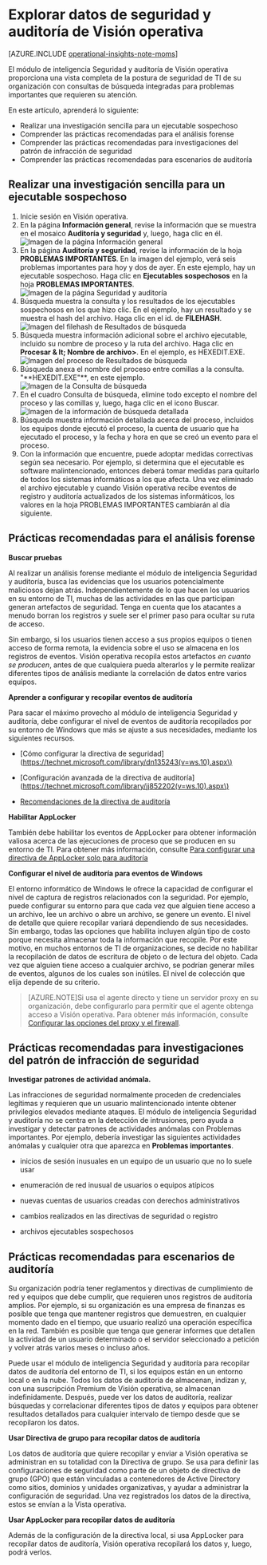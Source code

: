 <properties 
   pageTitle="Explorar datos de seguridad y auditoría de Visión operativa"
   description="Obtenga información sobre cómo usar el módulo de inteligencia Seguridad y auditoría para conseguir una vista completa de la postura de seguridad de TI de su organización con consultas de búsqueda integradas para problemas importantes que requieren su atención"
   services="operational-insights"
   documentationCenter=""
   authors="bandersmsft"
   manager="jwhit"
   editor="tysonn" /> <tags 
   ms.service="operational-insights"
   ms.devlang="na"
   ms.topic="article"
   ms.tgt_pltfrm="na"
   ms.workload="na"
   ms.date="04/30/2015"
   ms.author="banders" />

# Explorar datos de seguridad y auditoría de Visión operativa

[AZURE.INCLUDE [operational-insights-note-moms](../includes/operational-insights-note-moms.md)]

El módulo de inteligencia Seguridad y auditoría de Visión operativa proporciona una vista completa de la postura de seguridad de TI de su organización con consultas de búsqueda integradas para problemas importantes que requieren su atención.

En este artículo, aprenderá lo siguiente:

- Realizar una investigación sencilla para un ejecutable sospechoso
- Comprender las prácticas recomendadas para el análisis forense
- Comprender las prácticas recomendadas para investigaciones del patrón de infracción de seguridad
- Comprender las prácticas recomendadas para escenarios de auditoría

## Realizar una investigación sencilla para un ejecutable sospechoso

1. Inicie sesión en Visión operativa.
2. En la página **Información general**, revise la información que se muestra en el mosaico **Auditoría y seguridad** y, luego, haga clic en él. ![Imagen de la página Información general](./media/operational-insights-security-audit/sec-audit-dash02.png)
3. En la página **Auditoría y seguridad**, revise la información de la hoja **PROBLEMAS IMPORTANTES**. En la imagen del ejemplo, verá seis problemas importantes para hoy y dos de ayer. En este ejemplo, hay un ejecutable sospechoso. Haga clic en **Ejecutables sospechosos** en la hoja **PROBLEMAS IMPORTANTES**. ![Imagen de la página Seguridad y auditoría](./media/operational-insights-security-audit/sec-audit-dash03.png)
4. Búsqueda muestra la consulta y los resultados de los ejecutables sospechosos en los que hizo clic. En el ejemplo, hay un resultado y se muestra el hash del archivo. Haga clic en el id. de **FILEHASH**. ![Imagen del filehash de Resultados de búsqueda](./media/operational-insights-security-audit/sec-audit-search01.png) 
5. Búsqueda muestra información adicional sobre el archivo ejecutable, incluido su nombre de proceso y la ruta del archivo. Haga clic en **Procesar & lt; Nombre de archivo&gt;**. En el ejemplo, es HEXEDIT.EXE. ![Imagen del proceso de Resultados de búsqueda](./media/operational-insights-security-audit/sec-audit-search02.png) 
6. Búsqueda anexa el nombre del proceso entre comillas a la consulta. "\*\*HEXEDIT.EXE"\*\*, en este ejemplo. ![Imagen de la Consulta de búsqueda](./media/operational-insights-security-audit/sec-audit-search03.png)
7. En el cuadro Consulta de búsqueda, elimine todo excepto el nombre del proceso y las comillas y, luego, haga clic en el icono Buscar. ![Imagen de la información de búsqueda detallada](./media/operational-insights-security-audit/sec-audit-search04.png)
8. Búsqueda muestra información detallada acerca del proceso, incluidos los equipos donde ejecutó el proceso, la cuenta de usuario que ha ejecutado el proceso, y la fecha y hora en que se creó un evento para el proceso.
9. Con la información que encuentre, puede adoptar medidas correctivas según sea necesario. Por ejemplo, si determina que el ejecutable es software malintencionado, entonces deberá tomar medidas para quitarlo de todos los sistemas informáticos a los que afecta. Una vez eliminado el archivo ejecutable y cuando Visión operativa recibe eventos de registro y auditoría actualizados de los sistemas informáticos, los valores en la hoja PROBLEMAS IMPORTANTES cambiarán al día siguiente.

## Prácticas recomendadas para el análisis forense

**Buscar pruebas**

Al realizar un análisis forense mediante el módulo de inteligencia Seguridad y auditoría, busca las evidencias que los usuarios potencialmente maliciosos dejan atrás. Independientemente de lo que hacen los usuarios en su entorno de TI, muchas de las actividades en las que participan generan artefactos de seguridad. Tenga en cuenta que los atacantes a menudo borran los registros y suele ser el primer paso para ocultar su ruta de acceso.

Sin embargo, si los usuarios tienen acceso a sus propios equipos o tienen acceso de forma remota, la evidencia sobre el uso se almacena en los registros de eventos. Visión operativa recopila estos artefactos *en cuanto se producen*, antes de que cualquiera pueda alterarlos y le permite realizar diferentes tipos de análisis mediante la correlación de datos entre varios equipos.

**Aprender a configurar y recopilar eventos de auditoría**

Para sacar el máximo provecho al módulo de inteligencia Seguridad y auditoría, debe configurar el nivel de eventos de auditoría recopilados por su entorno de Windows que más se ajuste a sus necesidades, mediante los siguientes recursos.

- [Cómo configurar la directiva de seguridad](https://technet.microsoft.com/library/dn135243(v=ws.10).aspx\)

- [Configuración avanzada de la directiva de auditoría](https://technet.microsoft.com/library/jj852202(v=ws.10).aspx\)

- [Recomendaciones de la directiva de auditoría](https://technet.microsoft.com/library/dn487457.aspx)

**Habilitar AppLocker**

También debe habilitar los eventos de AppLocker para obtener información valiosa acerca de las ejecuciones de proceso que se producen en su entorno de TI. Para obtener más información, consulte [Para configurar una directiva de AppLocker solo para auditoría](https://technet.microsoft.com/library/hh994622.aspx)

**Configurar el nivel de auditoría para eventos de Windows**

El entorno informático de Windows le ofrece la capacidad de configurar el nivel de captura de registros relacionados con la seguridad. Por ejemplo, puede configurar su entorno para que cada vez que alguien tiene acceso a un archivo, lee un archivo o abre un archivo, se genere un evento. El nivel de detalle que quiere recopilar variará dependiendo de sus necesidades. Sin embargo, todas las opciones que habilita incluyen algún tipo de costo porque necesita almacenar toda la información que recopile. Por este motivo, en muchos entornos de TI de organizaciones, se decide no habilitar la recopilación de datos de escritura de objeto o de lectura del objeto. Cada vez que alguien tiene acceso a cualquier archivo, se podrían generar miles de eventos, algunos de los cuales son inútiles. El nivel de colección que elija depende de su criterio.

>[AZURE.NOTE]Si usa el agente directo y tiene un servidor proxy en su organización, debe configurarlo para permitir que el agente obtenga acceso a Visión operativa. Para obtener más información, consulte [Configurar las opciones del proxy y el firewall](operational-insights-proxy-firewall.md).

## Prácticas recomendadas para investigaciones del patrón de infracción de seguridad

**Investigar patrones de actividad anómala.**

Las infracciones de seguridad normalmente proceden de credenciales legítimas y requieren que un usuario malintencionado intente obtener privilegios elevados mediante ataques. El módulo de inteligencia Seguridad y auditoría no se centra en la detección de intrusiones, pero ayuda a investigar y detectar patrones de actividades anómalas con Problemas importantes. Por ejemplo, debería investigar las siguientes actividades anómalas y cualquier otra que aparezca en **Problemas importantes**.

- inicios de sesión inusuales en un equipo de un usuario que no lo suele usar

- enumeración de red inusual de usuarios o equipos atípicos

- nuevas cuentas de usuarios creadas con derechos administrativos

- cambios realizados en las directivas de seguridad o registro

- archivos ejecutables sospechosos

## Prácticas recomendadas para escenarios de auditoría

Su organización podría tener reglamentos y directivas de cumplimiento de red y equipos que debe cumplir, que requieren unos registros de auditoría amplios. Por ejemplo, si su organización es una empresa de finanzas es posible que tenga que mantener registros que demuestren, en cualquier momento dado en el tiempo, que usuario realizó una operación específica en la red. También es posible que tenga que generar informes que detallen la actividad de un usuario determinado o el servidor seleccionado a petición y volver atrás varios meses o incluso años.

Puede usar el módulo de inteligencia Seguridad y auditoría para recopilar datos de auditoría del entorno de TI, si los equipos están en un entorno local o en la nube. Todos los datos de auditoría de almacenan, indizan y, con una suscripción Premium de Visión operativa, se almacenan indefinidamente. Después, puede ver los datos de auditoría, realizar búsquedas y correlacionar diferentes tipos de datos y equipos para obtener resultados detallados para cualquier intervalo de tiempo desde que se recopilaron los datos.

**Usar Directiva de grupo para recopilar datos de auditoría**

Los datos de auditoría que quiere recopilar y enviar a Visión operativa se administran en su totalidad con la Directiva de grupo. Se usa para definir las configuraciones de seguridad como parte de un objeto de directiva de grupo \(GPO\) que están vinculadas a contenedores de Active Directory como sitios, dominios y unidades organizativas, y ayudar a administrar la configuración de seguridad. Una vez registrados los datos de la directiva, estos se envían a la Vista operativa.

**Usar AppLocker para recopilar datos de auditoría**

Además de la configuración de la directiva local, si usa AppLocker para recopilar datos de auditoría, Visión operativa recopilará los datos y, luego, podrá verlos.

<!--HONumber=54-->